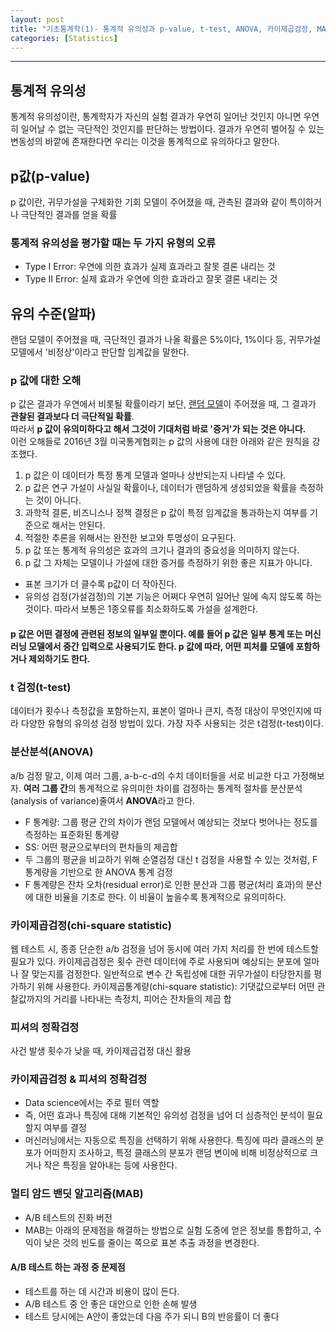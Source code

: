 ```yaml
---
layout: post
title: "기초통계학(1)- 통계적 유의성과 p-value, t-test, ANOVA, 카이제곱검정, MAB"
categories: [Statistics]
---
```

<hr>

## 통계적 유의성

통계적 유의성이란, 통계학자가 자신의 실험 결과가 우연히 일어난 것인지 아니면 우연히 일어날 수 없는 극단적인 것인지를 판단하는 방법이다. 결과가 우연히 벌어질 수 있는 변동성의 바깥에 존재한다면 우리는 이것을 통계적으로 유의하다고 말한다.


## p값(p-value)

p 값이란, 귀무가설을 구체화한 기회 모델이 주어졌을 때, 관측된 결과와 같이 특이하거나 극단적인 결과를 얻을 확률
<br>
### 통계적 유의성을 평가할 때는 두 가지 유형의 오류
* Type I Error: 우연에 의한 효과가 실제 효과라고 잘못 결론 내리는 것
* Type II Error: 실제 효과가 우연에 의한 효과라고 잘못 결론 내리는 것


## 유의 수준(알파)
랜덤 모델이 주어졌을 때, 극단적인 결과가 나올 확률은 5%이다, 1%이다 등, 귀무가설 모델에서 '비정상'이라고 판단할 임계값을 말한다.

### p 값에 대한 오해
p 값은 결과가 우연에서 비롯될 확률이라기 보단,
<u>랜덤 모델</u>이 주어졌을 때, 그 결과가 **관찰된 결과보다 더 극단적일 확률**. <br>
따라서 **p 값이 유의미하다고 해서 그것이 기대처럼 바로 '증거'가 되는 것은 아니다.**
<br>
이런 오해들로 2016년 3월 미국통계협회는 p 값의 사용에 대한 아래와 같은 원칙을 강조했다.
1. p 값은 이 데이터가 특정 통계 모델과 얼마나 상반되는지 나타낼 수 있다.
2. p 값은 연구 가설이 사실일 확률이나, 데이터가 랜덤하게 생성되었을 확률을 측정하는 것이 아니다.
3. 과학적 결론, 비즈니스나 정책 결정은 p 값이 특정 임계값을 통과하는지 여부를 기준으로 해서는 안된다.
4. 적절한 추론을 위해서는 완전한 보고와 투명성이 요구된다.
5. p 값 또는 통계적 유의성은 효과의 크기나 결과의 중요성을 의미하지 않는다.
6. p 값 그 자체는 모델이나 가설에 대한 증거를 측정하기 위한 좋은 지표가 아니다.


* 표본 크기가 더 클수록 p값이 더 작아진다.  
* 유의성 검정(가설검정)의 기본 기능은 어쩌다 우연히 일어난 일에 속지 않도록 하는 것이다. 따라서 보통은 1종오류를 최소화하도록 가설을 설계한다.

#### p 값은 어떤 결정에 관련된 정보의 일부일 뿐이다. 예를 들어 p 값은 일부 통계 또는 머신러닝 모델에서 중간 입력으로 사용되기도 한다. p 값에 따라, 어떤 피처를 모델에 포함하거나 제외하기도 한다.


### t 검정(t-test)
데이터가 횟수나 측정값을 포함하는지, 표본이 얼마나 큰지, 측정 대상이 무엇인지에 따라 다양한 유형의 유의성 검정 방법이 있다. 가장 자주 사용되는 것은 t검정(t-test)이다.


### 분산분석(ANOVA)
a/b 검정 말고, 이제 여러 그룹, a-b-c-d의 수치 데이터들을 서로 비교한 다고 가정해보자. **여러 그룹 간**의 통계적으로 유의미한 차이를 검정하는 통계적 절차를 분산분석(analysis of variance)줄여서 **ANOVA**라고 한다.

* F 통계량: 그룹 평균 간의 차이가 랜덤 모델에서 예상되는 것보다 벗어나는 정도를 측정하는 표준화된 통계량
* SS: 어떤 평균으로부터의 편차들의 제곱합
* 두 그룹의 평균을 비교하기 위해 순열검정 대신 t 검정을 사용할 수 있는 것처럼, F 통계량을 기반으로 한 ANOVA 통계 검정
* F 통계량은 잔차 오차(residual error)로 인한 분산과 그룹 평균(처리 효과)의 분산에 대한 비율을 기초로 한다. 이 비율이 높을수록 통계적으로 유의미하다.


### 카이제곱검정(chi-square statistic)
웹 테스트 시, 종종 단순한 a/b 검정을 넘어 동시에 여러 가지 처리를 한 번에 테스트할 필요가 있다. 카이제곱검정은 횟수 관련 데이터에 주로 사용되며 예상되는 분포에 얼마나 잘 맞는지를 검정한다. 일반적으로 변수 간 독립성에 대한 귀무가설이 타당한지를 평가하기 위해 사용한다.
카이제곱통계량(chi-square statistic): 기댓값으로부터 어떤 관찰값까지의 거리를 나타내는 측정치, 피어슨 잔차들의 제곱 합


### 피셔의 정확검정
사건 발생 횟수가 낮을 때, 카이제곱겁정 대신 활용

### 카이제곱검정 & 피셔의 정확검정
* Data science에서는 주로 필터 역할<br>
* 즉, 어떤 효과나 특징에 대해 기본적인 유의성 검정을 넘어 더 심층적인 분석이 필요할지 여부를 결정<br>
* 머신러닝에서는 자동으로 특징을 선택하기 위해 사용한다. 특징에 따라 클래스의 분포가 어떠한지 조사하고, 특정 클래스의 분포가 랜덤 변이에 비해 비정상적으로 크거나 작은 특징을 알아내는 등에 사용한다.


### 멀티 암드 밴딧 알고리즘(MAB)
- A/B 테스트의 진화 버전
- MAB는 아래의 문제점을 해결하는 방법으로 실험 도중에 얻은 정보를 통합하고, 수익이 낮은 것의 빈도를 줄이는 쪽으로 표본 추출 과정을 변경한다.
#### A/B 테스트 하는 과정 중 문제점
  - 테스트를 하는 데 시간과 비용이 많이 든다.
  - A/B 테스트 중 안 좋은 대안으로 인한 손해 발생
  - 테스트 당시에는 A안이 좋았는데 다음 주가 되니 B의 반응률이 더 좋다
<br>  

